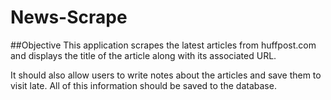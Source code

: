 # News-Scrape

##Objective
This application scrapes the latest articles from huffpost.com and displays the title of the article along with its associated URL.

It should also allow users to write notes about the articles and save them to visit late. All of this information should be saved to the database.